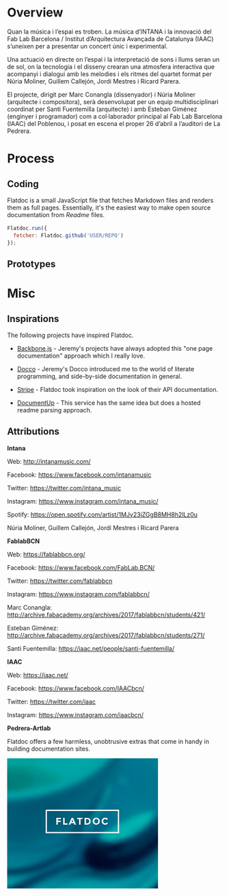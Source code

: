 Overview
========

Quan la música i l’espai es troben.
La música d’INTANA i la innovació del Fab Lab Barcelona / Institut d’Arquitectura Avançada de Catalunya (IAAC) s’uneixen per a presentar un concert únic i experimental. 

Una actuació en directe on l’espai i la interpretació de sons i llums seran un de sol, on la tecnologia i el disseny crearan una atmosfera interactiva que acompanyi i dialogui amb les melodies i els ritmes del quartet format per Núria Moliner, Guillem Callejón, Jordi Mestres i Ricard Parera.

El projecte, dirigit per Marc Conangla (dissenyador) i Núria Moliner (arquitecte i compositora), serà desenvolupat per un equip multidisciplinari coordinat per Santi Fuentemilla (arquitecte) i amb Esteban Giménez (enginyer i programador) com a col·laborador principal al Fab Lab Barcelona (IAAC) del Poblenou, i posat en escena el proper 26 d’abril a l’auditori de La Pedrera.

Process
=======

Coding
------

Flatdoc is a small JavaScript file that fetches Markdown files and renders them
as full pages. Essentially, it's the easiest
way to make open source documentation from *Readme* files.


``` javascript
Flatdoc.run({
  fetcher: Flatdoc.github('USER/REPO')
});
```

Prototypes
----------


Misc
====


Inspirations
-------------

The following projects have inspired Flatdoc.

 * [Backbone.js] - Jeremy's projects have always adopted this "one page
 documentation" approach which I really love.

 * [Docco] - Jeremy's Docco introduced me to the world of literate programming,
 and side-by-side documentation in general.

 * [Stripe] - Flatdoc took inspiration on the look of their API documentation.

 * [DocumentUp] - This service has the same idea but does a hosted readme 
 parsing approach.



[rsc]: http://ricostacruz.com
[c]:   http://github.com/rstacruz/flatdoc/contributors

[GitHub API]: http://github.com/api
[marked]: https://github.com/chjj/marked
[Backbone.js]: http://backbonejs.org
[dox]: https://github.com/visionmedia/dox
[Stripe]: https://stripe.com/docs/api
[Docco]: http://jashkenas.github.com/docco
[GitHub pages]: https://pages.github.com
[fences]:https://help.github.com/articles/github-flavored-markdown#syntax-highlighting
[DocumentUp]: http://documentup.com

[project]: https://github.com/rstacruz/flatdoc
[template]: https://github.com/rstacruz/flatdoc/raw/gh-pages/templates/template.html
[blank]: https://github.com/rstacruz/flatdoc/raw/gh-pages/templates/blank.html
[dist]: https://github.com/rstacruz/flatdoc/tree/gh-pages/v/0.9.0


Attributions
-------------

**Intana**

Web: http://intanamusic.com/

Facebook: https://www.facebook.com/intanamusic

Twitter: https://twitter.com/intana_music

Instagram: https://www.instagram.com/intana_music/

Spotify: https://open.spotify.com/artist/1MJy23jZGgB8MH8h2lLz0u

Núria Moliner, Guillem Callejón, Jordi Mestres i Ricard Parera


**FablabBCN**

Web: https://fablabbcn.org/

Facebook: https://www.facebook.com/FabLab.BCN/

Twitter: https://twitter.com/fablabbcn

Instagram: https://www.instagram.com/fablabbcn/

Marc Conangla: http://archive.fabacademy.org/archives/2017/fablabbcn/students/421/

Esteban Giménez: http://archive.fabacademy.org/archives/2017/fablabbcn/students/271/

Santi Fuentemilla:
https://iaac.net/people/santi-fuentemilla/


**IAAC** 

Web: https://iaac.net/

Facebook: https://www.facebook.com/IAACbcn/

Twitter: https://twitter.com/iaac

Instagram: https://www.instagram.com/iaacbcn/


**Pedrera-Artlab**

Flatdoc offers a few harmless, unobtrusive extras that come in handy in building
documentation sites.

<img src="/images/flatdoc.jpg" id="logo" alt="logo">
